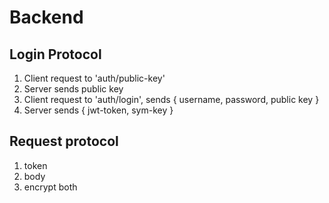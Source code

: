 # Backend

## Login Protocol

1. Client request to 'auth/public-key'
2. Server sends public key
3. Client request to 'auth/login', sends { username, password, public key }
4. Server sends { jwt-token, sym-key }

## Request protocol

1. token
2. body
3. encrypt both